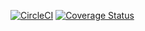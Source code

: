 [![CircleCI](https://circleci.com/gh/sanshirookazaki/bj/tree/master.svg?style=svg)](https://circleci.com/gh/sanshirookazaki/bj/tree/master) [![Coverage Status](https://coveralls.io/repos/github/sanshirookazaki/bj/badge.svg?branch=master)](https://coveralls.io/github/sanshirookazaki/bj?branch=master)